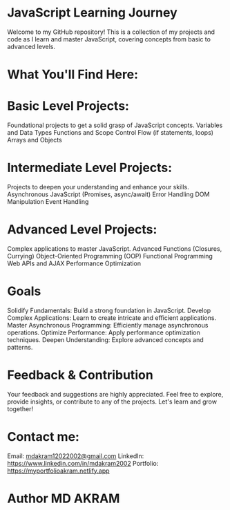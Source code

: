 # JavaScript Learning Journey
Welcome to my GitHub repository! This is a collection of my projects and code as I learn and master JavaScript, covering concepts from basic to advanced levels.

# What You'll Find Here:
# Basic Level Projects: 
Foundational projects to get a solid grasp of JavaScript concepts.
Variables and Data Types
Functions and Scope
Control Flow (if statements, loops)
Arrays and Objects

# Intermediate Level Projects: 
Projects to deepen your understanding and enhance your skills.
Asynchronous JavaScript (Promises, async/await)
Error Handling
DOM Manipulation
Event Handling

# Advanced Level Projects:
Complex applications to master JavaScript.
Advanced Functions (Closures, Currying)
Object-Oriented Programming (OOP)
Functional Programming
Web APIs and AJAX
Performance Optimization

# Goals
Solidify Fundamentals: Build a strong foundation in JavaScript.
Develop Complex Applications: Learn to create intricate and efficient applications.
Master Asynchronous Programming: Efficiently manage asynchronous operations.
Optimize Performance: Apply performance optimization techniques.
Deepen Understanding: Explore advanced concepts and patterns.

# Feedback & Contribution
Your feedback and suggestions are highly appreciated. Feel free to explore, provide insights, or contribute to any of the projects. Let's learn and grow together!

# Contact me:
Email: mdakram12022002@gmail.com 
LinkedIn: https://www.linkedin.com/in/mdakram2002
Portfolio: https://myportfolioakram.netlify.app
# Author MD AKRAM
